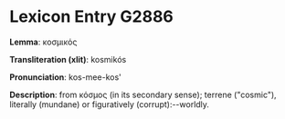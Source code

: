 # Lexicon Entry G2886

**Lemma**: κοσμικός

**Transliteration (xlit)**: kosmikós

**Pronunciation**: kos-mee-kos'

**Description**:
from κόσμος (in its secondary sense); terrene ("cosmic"), literally (mundane) or figuratively (corrupt):--worldly.
